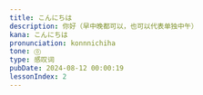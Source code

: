 ```yaml
---
title: こんにちは
description: 你好（早中晚都可以，也可以代表单独中午）
kana: こんにちは
pronunciation: konnnichiha
tone: ⓪
type: 感叹词
pubDate: 2024-08-12 00:00:19
lessonIndex: 2
---
```

